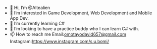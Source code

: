 - 👋 Hi, I’m @Altealien
- 👀 I’m interested in Game Development, Web Development and Mobile App Dev.
- 🌱 I’m currently learning C#
- 💞️ I’m looking to have a practice buddy who I can learn C# with.
- 📫 How to reach me Email:omotayodavid657@gmail.com Instagram:https://www.instagram.com/s.u.bomi/

<!---
Altealien/Altealien is a ✨ special ✨ repository because its `README.md` (this file) appears on your GitHub profile.
You can click the Preview link to take a look at your changes.
--->
